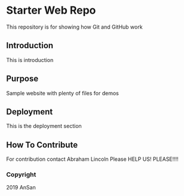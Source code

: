 # Starter Web Repo

This repository is for showing how Git and GitHub work

## Introduction

This is introduction

## Purpose

Sample website with plenty of files for demos

## Deployment

This is the deployment section

## How To Contribute

For contribution contact Abraham Lincoln
Please HELP US! PLEASE!!!!

### Copyright

2019 AnSan
